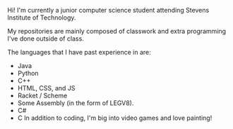Hi! I'm currently a junior computer science student attending Stevens Institute of Technology.

My repositories are mainly composed of classwork and extra programming I've done outside of class. 

The languages that I have past experience in are:
- Java
- Python
- C++
- HTML, CSS, and JS
- Racket / Scheme
- Some Assembly (in the form of LEGV8).
- C#
- C
In addition to coding, I'm big into video games and love painting! 
